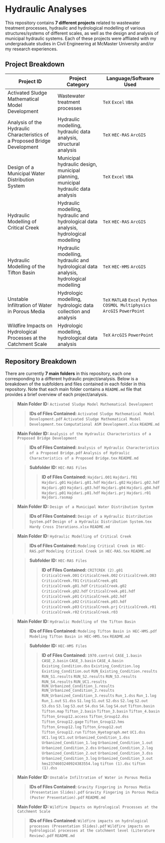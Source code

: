 # Hydraulic Analyses
This repository contains **7 different projects** related to wastewater treatment processes, hydraulic and hydrological modelling of various structures/systems of different scales, as well as the design and analysis of municipal hydraulic systems. Each of these projects were affliated with my undergraduate studies in Civil Engineering at McMaster University and/or my research experiences.

## Project Breakdown
|  Project ID 	|   Project Category	| Language/Software Used	|
|---	|---	|---	|
|Activated Sludge Mathematical Model Development	|  Wastewater treatment processes 	|  ```TeX``` ```Excel``` ```VBA```	|
|Analysis of the Hydraulic Characteristics of a Proposed Bridge Development	| Hydraulic modelling, hydraulic data analysis, structural analysis | ```TeX``` ```HEC-RAS``` ```ArcGIS``` 	|
|Design of a Municipal Water Distribution System |Municipal hydraulic design, municipal planning, municipal hydraulic data analysis |  ```TeX``` ```Excel``` ```VBA``` |
|Hydraulic Modelling of Critical Creek  	|Hydraulic modelling, hydraulic and hydrological data analysis, hydrological modelling | ```TeX``` ```HEC-RAS``` ```ArcGIS```	|
|Hydraulic Modelling of the Tifton Basin  |Hydraulic modelling, hydraulic and hydrological data analysis, hydrological modelling   	| ```TeX``` ```HEC-HMS``` ```ArcGIS```	|
|Unstable Infiltration of Water in Porous Media  |Hydrologic modelling, hydrologic data collection and analysis |```TeX``` ```MATLAB``` ```Excel``` ```Python``` ```COSMOL Multiphysics``` ```ArcGIS``` ```PowerPoint```|
|Wildfire Impacts on Hydrological Processes at the Catchment Scale |Hydrologic modelling, hydrological data analysis| ```TeX``` ```ArcGIS``` ```PowerPoint``` |

## Repository Breakdown
There are currently **7 main folders** in this repository, each one corresponding to a different hydraulic project/analysis. Below is a breakdown of the subfolders and files contained in each folder in this repository. Note that each main folder contains a ```README.md``` file that provides a brief overview of each project/analysis.
   
 > **Main Folder ID:** ```Activated Sludge Model Mathematical Development```
 >
 >> **IDs of Files Contained:** ```Activated Sludge Mathematical Model Development.pdf```   ```Activated Sludge Mathematical Model Development.tex```    ```Computational ASM Development.xlsx``` ```README.md```

   
 > **Main Folder ID:** ```Analysis of the Hydraulic Characteristics of a Proposed Bridge Development```
 >
 >> **IDs of Files Contained:** ```Analysis of Hydraulic Characteristics of a Proposed Bridge.pdf``` ```Analysis of Hydraulic Characteristics of a Proposed Bridge.tex``` ```README.md```
 >
 >> **Subfolder ID:** ```HEC-RAS Files```
 >>
 >>> **ID of Files Contained:** ```Hajdari.O01``` ```Hajdari.f01```  ```Hajdari.g01```  ```Hajdari.g01.hdf```  ```Hajdari.g02``` ```Hajdari.g02.hdf``` ```Hajdari.g03```  ```Hajdari.g03.hdf```  ```Hajdari.g04```  ```Hajdari.g04.hdf``` ```Hajdari.p01``` ```Hajdari.p01.hdf```  ```Hajdari.prj```  ```Hajdari.r01```  ```Hajdari.rasmap```
   
  > **Main Folder ID:** ```Design of a Municipal Water Distribution System```
  >
  >> **IDs of Files Contained:** ```Design of a Hydraulic Distribution System.pdf``` ```Design of a Hydraulic Distribution System.tex``` ```Hardy Cross Iterations.xlsx``` ```README.md```
   
  > **Main Folder ID:** ```Hydraulic Modelling of Critical Creek```
  >
  >> **IDs of Files Contained:** ```Modeling Critical Creek in HEC-RAS.pdf``` ```Modeling Critical Creek in HEC-RAS.tex``` ```README.md```
  >
  >> **Subfolder ID:** ```HEC-RAS Files```
  >>
  >>> **ID of Files Contained:** ```CRITCREK (2).g01``` ```CriticalCreek.O01``` ```CriticalCreek.O02``` ```CriticalCreek.O03``` ```CriticalCreek.f01``` ```CriticalCreek.g01``` ```CriticalCreek.g01.hdf``` ```CriticalCreek.g02``` ```CriticalCreek.g02.hdf``` ```CriticalCreek.p01.hdf``` ```CriticalCreek.p01``` ```CriticalCreek.p02.hdf``` ```CriticalCreek.p02``` ```CriticalCreek.p03.hdf``` ```CriticalCreek.p03``` ```CriticalCreek.prj``` ```CriticalCreek.r01``` ```CriticalCreek.r02``` ```CriticalCreek.r03```
   
  > **Main Folder ID:** ```Hydraulic Modelling of the Tifton Basin```
  >
  >> **IDs of Files Contained:** ```Modeling Tifton Basin in HEC-HMS.pdf``` ```Modeling Tifton Basin in HEC-HMS.tex``` ```README.md```
  >
  >> **Subfolder ID:** ```HEC-HMS Files```
  >>
  >>> **ID of Files Contained:** ```1970.control``` ```CASE_1.basin``` ```CASE_2.basin``` ```CASE_3.basin``` ```CASE_4.basin``` ```Existing_Condition.dss``` ```Existing_Condition.log``` ```Existing_Condition.out``` ```RUN_Existing_Condition.results``` ```RUN_S1.results``` ```RUN_S2.results``` ```RUN_S3.results``` ```RUN_S4.results``` ```RUN_UC1.results``` ```RUN_Urbanized_Condition_1.results``` ```RUN_Urbanized_Condition_2.results``` ```RUN_Urbanized_Condition_3.results``` ```Run_1.dss``` ```Run_1.log``` ```Run_1.out``` ```S1.dss``` ```S1.log``` ```S1.out``` ```S2.dss``` ```S2.log``` ```S2.out``` ```S3.dss``` ```S3.log``` ```S3.out``` ```S4.dss``` ```S4.log``` ```S4.out``` ```Tifton.basin``` ```Tifton.map``` ```Tifton_2.basin``` ```Tifton_3.basin``` ```Tifton_4.basin``` ```Tifton_Group12.access``` ```Tifton_Group12.dss``` ```Tifton_Group12.gage``` ```Tifton_Group12.hms``` ```Tifton_Group12.log``` ```Tifton_Group12.out``` ```Tifton_Group12.run``` ```Tifton_Hyetograph.met``` ```UC1.dss``` ```UC1.log``` ```UC1.out``` ```Urbanized_Condition_1.dss``` ```Urbanized_Condition_1.log``` ```Urbanized_Condition_1.out```
  ```Urbanized_Condition_2.dss``` ```Urbanized_Condition_2.log``` ```Urbanized_Condition_2.out``` ```Urbanized_Condition_3.dss``` ```Urbanized_Condition_3.log``` ```Urbanized_Condition_3.out``` ```hms2374603240924383554.log``` ```tifton (1).dsc``` ```tifton (1).dss``` 
     
  > **Main Folder ID:** ```Unstable Infiltration of Water in Porous Media```
  >
  >> **IDs of Files Contained:** ```Gravity Fingering in Porous Media (Presentation Slides).pdf``` ```Gravity Fingering in Porous Media (Poster Presentation).pdf``` ```README.md```
  
  > **Main Folder ID:** ```Wildfire Impacts on Hydrological Processes at the Catchment Scale```
  >
  >> **IDs of Files Contained:** ```Wildfire impacts on hydrological processes (Presentation Slides).pdf``` ```Wildfire impacts on hydrological processes at the catchment level (Literature Review).pdf``` ```README.md```
